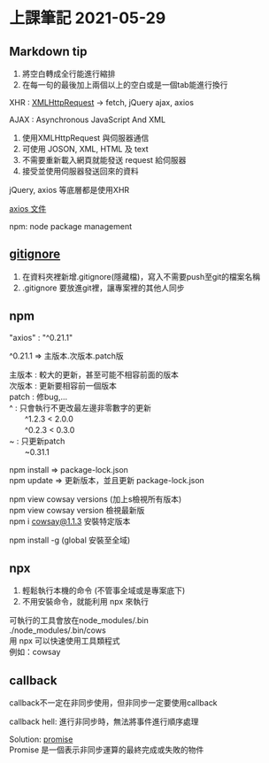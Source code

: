 # 上課筆記 2021-05-29


## Markdown tip
1. 將空白轉成全行能進行縮排
2. 在每一句的最後加上兩個以上的空白或是一個tab能進行換行



XHR : [XMLHttpRequest](https://developer.mozilla.org/zh-TW/docs/Web/API/XMLHttpRequest) -> fetch, jQuery ajax, axios


AJAX : Asynchronous JavaScript And XML
1. 使用XMLHttpRequest 與伺服器通信
2. 可使用 JOSON, XML, HTML 及 text
3. 不需要重新載入網頁就能發送 request 給伺服器
4. 接受並使用伺服器發送回來的資料

jQuery, axios 等底層都是使用XHR

[axios 文件](https://www.npmjs.com/package/axios)

npm: node package management

## [gitignore](https://www.toptal.com/developers/gitignore)

1. 在資料夾裡新增.gitignore(隱藏檔)，寫入不需要push至git的檔案名稱
2. .gitignore 要放進git裡，讓專案裡的其他人同步

## npm
"axios" : "^0.21.1"

^0.21.1 => 主版本.次版本.patch版

主版本 : 較大的更新，甚至可能不相容前面的版本  
次版本 : 更新要相容前一個版本  
patch : 修bug,...  
^ : 只會執行不更改最左邊非零數字的更新  
　　^1.2.3 < 2.0.0  
　　^0.2.3 < 0.3.0  
~ : 只更新patch  
　　~0.31.1


npm install => package-lock.json    
npm update => 更新版本，並且更新 package-lock.json  

npm view cowsay versions (加上s檢視所有版本)    
npm view cowsay version 檢視最新版  
npm i cowsay@1.1.3 安裝特定版本

npm install -g (global 安裝至全域)

## npx

1. 輕鬆執行本機的命令 (不管事全域或是專案底下)
2. 不用安裝命令，就能利用 npx 來執行

可執行的工具會放在node_modules/.bin     
./node_modules/.bin/cows    
用 npx 可以快速使用工具類程式   
例如：cowsay

## callback

callback不一定在非同步使用，但非同步一定要使用callback

callback hell: 進行非同步時，無法將事件進行順序處理 

Solution: [promise](https://developer.mozilla.org/zh-TW/docs/Web/JavaScript/Reference/Global_Objects/Promise) <br>
Promise 是一個表示非同步運算的最終完成或失敗的物件